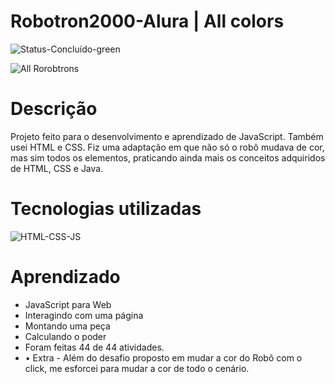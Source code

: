 # Robotron2000-Alura | All colors
![Status-Concluído-green](https://user-images.githubusercontent.com/93163125/212116582-4c47ccbd-9063-4192-b3b3-b082917d9d06.svg)

![All Rorobtrons](https://user-images.githubusercontent.com/93163125/212112958-1686afc3-0781-47b2-8087-def644c07f6e.png)

# Descrição
Projeto feito para o desenvolvimento e aprendizado de JavaScript. Também usei HTML e CSS. Fiz uma adaptação em que não só o robô mudava de cor, mas sim todos os elementos, praticando ainda mais os conceitos adquiridos de HTML, CSS e Java. 

# Tecnologias utilizadas

![HTML-CSS-JS](https://user-images.githubusercontent.com/93163125/212115495-2385821e-20f8-4cf8-888c-83fb40bc1b44.png)

# Aprendizado

<ul>
    <li>JavaScript para Web</li>
    <li>Interagindo com uma página</li>
    <li>Montando uma peça</li>
    <li>Calculando o poder</li>
    <li>Foram feitas 44 de 44 atividades.</li>
    <li>• Extra - Além do desafio proposto em mudar a cor do Robô com o click, me esforcei para mudar a cor de todo o cenário. </li>
</ul>

